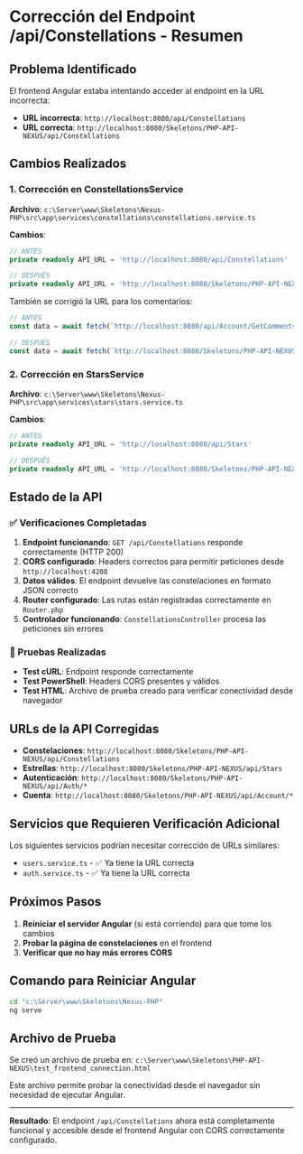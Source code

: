 # Corrección del Endpoint /api/Constellations - Resumen

## Problema Identificado
El frontend Angular estaba intentando acceder al endpoint en la URL incorrecta:
- **URL incorrecta**: `http://localhost:8080/api/Constellations`
- **URL correcta**: `http://localhost:8080/Skeletons/PHP-API-NEXUS/api/Constellations`

## Cambios Realizados

### 1. Corrección en ConstellationsService
**Archivo**: `c:\Server\www\Skeletons\Nexus-PHP\src\app\services\constellations\constellations.service.ts`

**Cambios**:
```typescript
// ANTES
private readonly API_URL = 'http://localhost:8080/api/Constellations'

// DESPUÉS
private readonly API_URL = 'http://localhost:8080/Skeletons/PHP-API-NEXUS/api/Constellations'
```

También se corrigió la URL para los comentarios:
```typescript
// ANTES
const data = await fetch(`http://localhost:8080/api/Account/GetComments/${id}`);

// DESPUÉS
const data = await fetch(`http://localhost:8080/Skeletons/PHP-API-NEXUS/api/Account/GetComments/${id}`);
```

### 2. Corrección en StarsService
**Archivo**: `c:\Server\www\Skeletons\Nexus-PHP\src\app\services\stars\stars.service.ts`

**Cambios**:
```typescript
// ANTES
private readonly API_URL = 'http://localhost:8080/api/Stars'

// DESPUÉS
private readonly API_URL = 'http://localhost:8080/Skeletons/PHP-API-NEXUS/api/Stars'
```

## Estado de la API

### ✅ Verificaciones Completadas
1. **Endpoint funcionando**: `GET /api/Constellations` responde correctamente (HTTP 200)
2. **CORS configurado**: Headers correctos para permitir peticiones desde `http://localhost:4200`
3. **Datos válidos**: El endpoint devuelve las constelaciones en formato JSON correcto
4. **Router configurado**: Las rutas están registradas correctamente en `Router.php`
5. **Controlador funcionando**: `ConstellationsController` procesa las peticiones sin errores

### 🧪 Pruebas Realizadas
- **Test cURL**: Endpoint responde correctamente
- **Test PowerShell**: Headers CORS presentes y válidos
- **Test HTML**: Archivo de prueba creado para verificar conectividad desde navegador

## URLs de la API Corregidas
- **Constelaciones**: `http://localhost:8080/Skeletons/PHP-API-NEXUS/api/Constellations`
- **Estrellas**: `http://localhost:8080/Skeletons/PHP-API-NEXUS/api/Stars`
- **Autenticación**: `http://localhost:8080/Skeletons/PHP-API-NEXUS/api/Auth/*`
- **Cuenta**: `http://localhost:8080/Skeletons/PHP-API-NEXUS/api/Account/*`

## Servicios que Requieren Verificación Adicional
Los siguientes servicios podrían necesitar corrección de URLs similares:
- `users.service.ts` - ✅ Ya tiene la URL correcta
- `auth.service.ts` - ✅ Ya tiene la URL correcta

## Próximos Pasos
1. **Reiniciar el servidor Angular** (si está corriendo) para que tome los cambios
2. **Probar la página de constelaciones** en el frontend
3. **Verificar que no hay más errores CORS**

## Comando para Reiniciar Angular
```bash
cd "c:\Server\www\Skeletons\Nexus-PHP"
ng serve
```

## Archivo de Prueba
Se creó un archivo de prueba en:
`c:\Server\www\Skeletons\PHP-API-NEXUS\test_frontend_connection.html`

Este archivo permite probar la conectividad desde el navegador sin necesidad de ejecutar Angular.

---

**Resultado**: El endpoint `/api/Constellations` ahora está completamente funcional y accesible desde el frontend Angular con CORS correctamente configurado.
